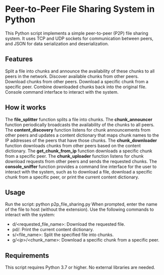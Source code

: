 # Peer-to-Peer File Sharing System in Python
This Python script implements a simple peer-to-peer (P2P) file sharing system. It uses TCP and UDP sockets for communication between peers, and JSON for data serialization and deserialization.

## Features
Split a file into chunks and announce the availability of these chunks to all peers in the network.
Discover available chunks from other peers.
Download chunks from other peers.
Download a specific chunk from a specific peer.
Combine downloaded chunks back into the original file.
Console command interface to interact with the system.
## How it works
The **file_splitter** function splits a file into chunks.
The **chunk_announcer** function periodically broadcasts the availability of the chunks to all peers.
The **content_discovery** function listens for chunk announcements from other peers and updates a content dictionary that maps chunk names to the IP addresses of the peers that have those chunks.
The **chunk_downloader** function downloads chunks from other peers based on the content dictionary.
The **get_chunk_from_ip** function downloads a specific chunk from a specific peer.
The **chunk_uploader** function listens for chunk download requests from other peers and sends the requested chunks.
The **console_sniffer** function provides a command line interface for the user to interact with the system, such as to download a file, download a specific chunk from a specific peer, or print the current content dictionary.
## Usage
Run the script: python p2p_file_sharing.py
When prompted, enter the name of the file to host (without the extension).
Use the following commands to interact with the system:
* d/<requested_file_name>: Download the requested file.
* pd/: Print the current content dictionary.
* s/<file_name>: Split the specified file into chunks.
* g/<_ip_>/<chunk_name>: Download a specific chunk from a specific peer.
## Requirements
This script requires Python 3.7 or higher. No external libraries are needed.
